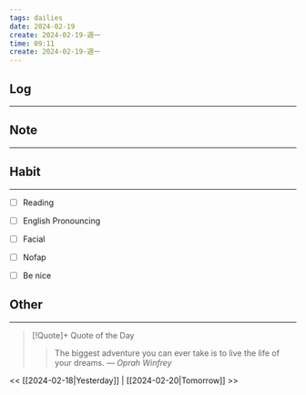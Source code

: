 ```yaml
---
tags: dailies  
date: 2024-02-19
create: 2024-02-19-週一
time: 09:11
create: 2024-02-19-週一
---
```


## Log
---


## Note
---


## Habit
---
- [ ] Reading
- [ ] English Pronouncing
- [ ] Facial
- [ ] Nofap
- [ ] Be nice


## Other
---

> [!Quote]+ Quote of the Day
> > The biggest adventure you can ever take is to live the life of your dreams.
> — <cite>Oprah Winfrey</cite>

<< [[2024-02-18|Yesterday]] | [[2024-02-20|Tomorrow]] >>